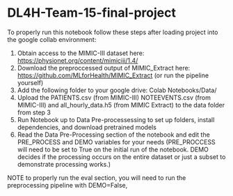 # DL4H-Team-15-final-project

To properly run this notebook follow these steps after loading project into the google collab environment:
 1. Obtain access to the MIMIC-III dataset here: https://physionet.org/content/mimiciii/1.4/
 2. Download the preproccessed output of MIMIC_Extract here: https://github.com/MLforHealth/MIMIC_Extract (or run the pipeline yourself)
 3. Add the following folder to your google drive: Colab Notebooks/Data/
 5. Upload the PATIENTS.csv (from MIMIC-III) NOTEEVENTS.csv (from  MIMIC-III) and all_hourly_data.h5 (from MIMIC Extract) to the data folder from step 3
 6. Run Notebook up to Data Pre-processessing to set up folders, install dependencies, and download pretrained models
 7. Read the Data Pre-Processing section of the notebook and edit the PRE_PROCESS and DEMO variables for your needs (PRE_PROCCESS will need to be set to True on the initial run of the notebook. DEMO decides if the processing occurs on the entire dataset or just a subset to demonstrate processing works.)

NOTE to properly run the eval section, you will need to run the preprocessing pipeline with DEMO=False,

